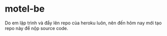 # motel-be

Do em lập trình và đẩy lên repo của heroku luôn, nên đến hôm nay mới tạo repo này để nộp source code.